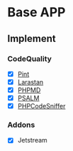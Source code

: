 # Base APP

## Implement

### CodeQuality

- [x] [Pint](./.github/workflows/pint.yml)
- [x] [Larastan](./.github/workflows/larastan.yml)
- [x] [PHPMD](./.github/workflows/phpmd.yml)
- [x] [PSALM](./.github/workflows/psalm.yml)
- [x] [PHPCodeSniffer](./.github/workflows/phpcodesniffer.yml)

### Addons

- [x] Jetstream
